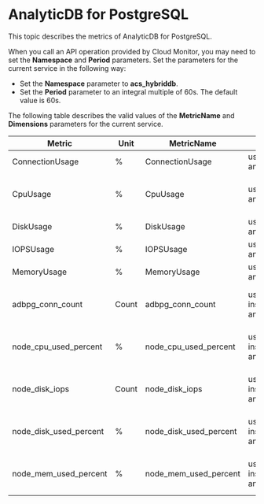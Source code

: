 # AnalyticDB for PostgreSQL

This topic describes the metrics of AnalyticDB for PostgreSQL.

When you call an API operation provided by Cloud Monitor, you may need to set the **Namespace** and **Period** parameters. Set the parameters for the current service in the following way:

-   Set the **Namespace** parameter to **acs\_hybriddb**.
-   Set the **Period** parameter to an integral multiple of 60s. The default value is 60s.

The following table describes the valid values of the **MetricName** and **Dimensions** parameters for the current service.

|Metric|Unit|MetricName|Dimensions|Statistics|
|------|----|----------|----------|----------|
|ConnectionUsage|%|ConnectionUsage|userId, instanceId, and role|Average|
|CpuUsage|%|CpuUsage|userId, instanceId, and role|Average, Maximum, and Minimum|
|DiskUsage|%|DiskUsage|userId, instanceId, and role|Average|
|IOPSUsage|%|IOPSUsage|userId, instanceId, and role|Average|
|MemoryUsage|%|MemoryUsage|userId, instanceId, and role|Average|
|adbpg\_conn\_count|Count|adbpg\_conn\_count|userId, instanceId, instance\_component, and hostname|Average, Maximum, and Minimum|
|node\_cpu\_used\_percent|%|node\_cpu\_used\_percent|userId, instanceId, instance\_component, and hostname|Average, Maximum, and Minimum|
|node\_disk\_iops|Count|node\_disk\_iops|userId, instanceId, instance\_component, and hostname|Average, Maximum, and Minimum|
|node\_disk\_used\_percent|%|node\_disk\_used\_percent|userId, instanceId, instance\_component, and hostname|Average, Maximum, and Minimum|
|node\_mem\_used\_percent|%|node\_mem\_used\_percent|userId, instanceId, instance\_component, and hostname|Average, Maximum, and Minimum|

